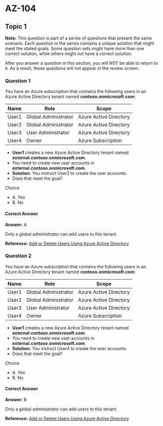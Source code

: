 # AZ-104

## Topic 1

**Note:** This question is part of a series of questions that present
the same scenario. Each question in the series contains a unique
solution that might meet the stated goals. Some question sets might have
more than one correct solution, while others might not have a correct
solution.

After you answer a question in this section, you will NOT be able to
return to it. As a result, these questions will not appear in the review
screen.

### Question 1

You have an Azure subscription that contains the following users in an
Azure Active Directory tenant named **contoso.onmicrosoft.com**:

| Name  | Role                 | Scope                  |
|-------|----------------------|------------------------|
| User1 | Global Administrator | Azure Active Directory |
| User2 | Global Administrator | Azure Active Directory |
| User3 | User Administrator   | Azure Active Directory |
| User4 | Owner                | Azure Subscription     |

* **User1** creates a new Azure Active Directory tenant named **external.contoso.onmicrosoft.com**.
* You need to create new user accounts in **external.contoso.onmicrosoft.com**.
* **Solution:** You instruct User2 to create the user accounts.
* Does that meet the goal?

Choice
* A. Yes
* B. No

#### Correct Answer

**Answer:** A

Only a global administrator can add users to this tenant.

**Reference:** [Add or Delete Users Using Azure Active Directory](https://docs.microsoft.com/en-us/azure/active-directory/fundamentals/add-users-azure-active-directory)

### Question 2

You have an Azure subscription that contains the following users in an
Azure Active Directory tenant named **contoso.onmicrosoft.com**:

| Name  | Role                 | Scope                  |
|-------|----------------------|------------------------|
| User1 | Global Administrator | Azure Active Directory |
| User2 | Global Administrator | Azure Active Directory |
| User3 | User Administrator   | Azure Active Directory |
| User4 | Owner                | Azure Subscription     |

* **User1** creates a new Azure Active Directory tenant named **external.contoso.onmicrosoft.com**.
* You need to create new user accounts in **external.contoso.onmicrosoft.com**.
* **Solution:** You instruct User4 to create the user accounts.
* Does that meet the goal?

Choice

* A. Yes
* B. No

#### Correct Answer

**Answer:** B

Only a global administrator can add users to this tenant.

**Reference:** [Add or Delete Users Using Azure Active Directory](https://docs.microsoft.com/en-us/azure/active-directory/fundamentals/add-users-azure-active-directory)